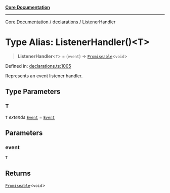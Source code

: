 [**Core Documentation**](../../README.md)

***

[Core Documentation](../../README.md) / [declarations](../README.md) / ListenerHandler

# Type Alias: ListenerHandler()\<T\>

> **ListenerHandler**\<`T`\> = (`event`) => [`Promiseable`](Promiseable.md)\<`void`\>

Defined in: [declarations.ts:1005](https://github.com/stonemjs/core/blob/65c9e07f9d264b07f6e4091fcc29046b5ca8ea45/src/declarations.ts#L1005)

Represents an event listener handler.

## Type Parameters

### T

`T` *extends* [`Event`](../../events/Event/classes/Event.md) = [`Event`](../../events/Event/classes/Event.md)

## Parameters

### event

`T`

## Returns

[`Promiseable`](Promiseable.md)\<`void`\>
